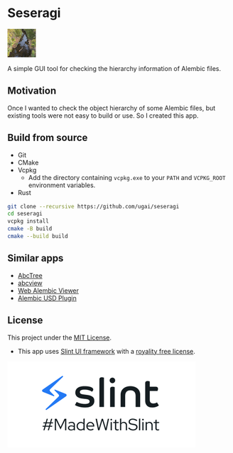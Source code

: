 # Seseragi

![icon](asset/icon-64.png)

A simple GUI tool for checking the hierarchy information of Alembic files.

## Motivation

Once I wanted to check the object hierarchy of some Alembic files, but existing tools were not easy to build or use. So I created this app.

## Build from source

- Git
- CMake
- Vcpkg
  - Add the directory containing `vcpkg.exe` to your `PATH` and `VCPKG_ROOT` environment variables.
- Rust

```bash
git clone --recursive https://github.com/ugai/seseragi
cd seseragi
vcpkg install
cmake -B build
cmake --build build
```

## Similar apps

- [AbcTree](https://github.com/alembic/alembic/tree/master/bin/AbcTree)
- [abcview](https://github.com/alembic/abcview)
- [Web Alembic Viewer](https://github.com/i-saint/WebAlembicViewer)
- [Alembic USD Plugin](https://openusd.org/release/plugins_alembic.html#alembic-usd-plugin)

## License

This project under the [MIT License](LICENSE).

- This app uses [Slint UI framework](https://slint.dev/) with a [royality free license](https://github.com/slint-ui/slint/blob/d299f0bf3eff7e6b272c3e2331b75596922e102f/LICENSES/LicenseRef-Slint-Royalty-free-1.1.md).

[![madewithslint](asset/MadeWithSlint-logo-dark.svg)](https://madewithslint.com/)
